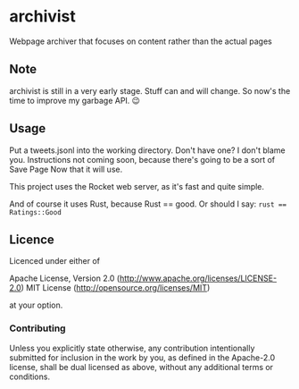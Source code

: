 # archivist
Webpage archiver that focuses on content rather than the actual pages

## Note
archivist is still in a very early stage. Stuff can and will change. So now's the time to improve my garbage API. :wink:

## Usage
Put a tweets.jsonl into the working directory. Don't have one? I don't blame you. Instructions not coming soon, because there's going to be a sort of Save Page Now that it will use.

This project uses the Rocket web server, as it's fast and quite simple.

And of course it uses Rust, because Rust == good. Or should I say: `rust == Ratings::Good`

## Licence
Licenced under either of

Apache License, Version 2.0 (http://www.apache.org/licenses/LICENSE-2.0)
MIT License (http://opensource.org/licenses/MIT)

at your option.

### Contributing
Unless you explicitly state otherwise, any contribution intentionally submitted for inclusion in the work by you, as defined in the Apache-2.0 license, shall be dual licensed as above, without any additional terms or conditions.
